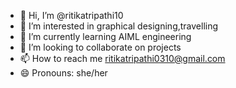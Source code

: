 - 👋 Hi, I’m @ritikatripathi10
- 👀 I’m interested in graphical designing,travelling 
- 🌱 I’m currently learning AIML engineering 
- 💞️ I’m looking to collaborate on projects
- 📫 How to reach me ritikatripathi0310@gmail.com
- 😄 Pronouns: she/her


<!---
ritikatripathi10/ritikatripathi10 is a ✨ special ✨ repository because its `README.md` (this file) appears on your GitHub profile.
You can click the Preview link to take a look at your changes.
--->
